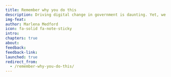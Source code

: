 ```yaml
---
title: Remember why you do this
description: Driving digital change in government is daunting. Yet, we push because we know our government needs fixing, now. This conviction carries us most days. But when it falters, we have to remember what drew us —and what’s at stake if we walk away.
img-feat: 
author: Marlena Medford
icon: fa-solid fa-note-sticky
intro: 
chapters: true
about: 
feedback: 
feedback-link: 
launched: true
redirect_from:
  - /remember-why-you-do-this/
---
```

